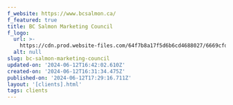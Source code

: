 ```yaml
---
f_website: https://www.bcsalmon.ca/
f_featured: true
title: BC Salmon Marketing Council
f_logo:
  url: >-
    https://cdn.prod.website-files.com/64f7b8a17f5d6b6cd4688027/6669cfd7bda73ee47121f2e1_BC-salmon-2.svg
  alt: null
slug: bc-salmon-marketing-council
updated-on: '2024-06-12T16:42:02.610Z'
created-on: '2024-06-12T16:31:34.475Z'
published-on: '2024-06-12T17:29:16.711Z'
layout: '[clients].html'
tags: clients
---
```



